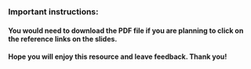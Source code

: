 ### Important instructions:

#### You would need to download the PDF file if you are planning to click on the reference links on the slides. 
#### Hope you will enjoy this resource and leave feedback. Thank you!
